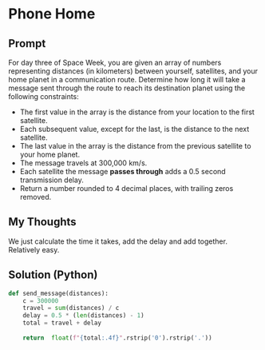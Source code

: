 

#  Phone Home
## Prompt
For day three of Space Week, you are given an array of numbers representing distances (in kilometers) between yourself, satellites, and your home planet in a communication route. Determine how long it will take a message sent through the route to reach its destination planet using the following constraints:

-   The first value in the array is the distance from your location to the first satellite.
-   Each subsequent value, except for the last, is the distance to the next satellite.
-   The last value in the array is the distance from the previous satellite to your home planet.
-   The message travels at 300,000 km/s.
-   Each satellite the message  **passes through**  adds a 0.5 second transmission delay.
-   Return a number rounded to 4 decimal places, with trailing zeros removed.

## My Thoughts
We just calculate the time it takes, add the delay and add together. Relatively easy. 

## Solution (Python)
```python
def send_message(distances):
	c = 300000
	travel = sum(distances) / c
	delay = 0.5 * (len(distances) - 1)
	total = travel + delay
	
	return  float(f"{total:.4f}".rstrip('0').rstrip('.'))
```

